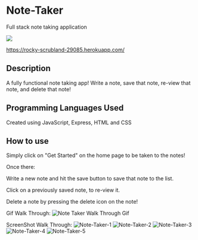 # Note-Taker
Full stack note taking application

<img src="https://img.shields.io/badge/LICENSE-mit-green"/>

https://rocky-scrubland-29085.herokuapp.com/

## Description

A fully functional note taking app!  Write a note, save that note, re-view that note, and delete that note!

## Programming Languages Used

Created using JavaScript, Express, HTML and CSS

## How to use

Simply click on "Get Started" on the home page to be taken to the notes!

Once there:

Write a new note and hit the save button to save that note to the list.

Click on a previously saved note, to re-view it.

Delete a note by pressing the delete icon on the note!


Gif Walk Through:
![Note Taker Walk Through Gif](https://user-images.githubusercontent.com/68625400/102425902-26611000-3fc3-11eb-9b01-28431ef1bbce.gif)

ScreenShot Walk Through:
![Note-Taker-1](https://user-images.githubusercontent.com/68625400/102425907-282ad380-3fc3-11eb-84f9-8a9e0afc5881.png)
![Note-Taker-2](https://user-images.githubusercontent.com/68625400/102425910-28c36a00-3fc3-11eb-9448-6b7839835ff5.png)
![Note-Taker-3](https://user-images.githubusercontent.com/68625400/102425913-2a8d2d80-3fc3-11eb-815a-2b8f1f76c06c.png)
![Note-Taker-4](https://user-images.githubusercontent.com/68625400/102425915-2c56f100-3fc3-11eb-9340-81f6411062d8.png)
![Note-Taker-5](https://user-images.githubusercontent.com/68625400/102425920-2d881e00-3fc3-11eb-8c87-4065627040ca.png)
